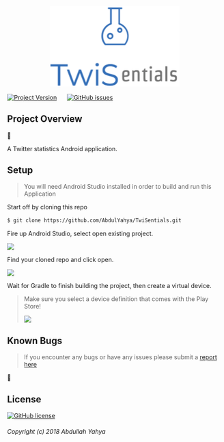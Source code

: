 <p align="center"><img width="60%" src="app/src/main/res/drawable/twis_logo.png"></p>


[![Project Version](https://img.shields.io/badge/Ver-0.1.0-blue.svg?style=for-the-badge)](https://github.com/AbdulYahya/TwiSentials.git)
&nbsp;&nbsp;&nbsp;&nbsp;
[![GitHub issues](https://img.shields.io/github/issues/ktenzel/Code_Meetup.svg?style=for-the-badge)](https://github.com/AbdulYahya/TwiSentials/issues)
&nbsp;&nbsp;&nbsp;&nbsp;


## Project Overview

:construction:

A Twitter statistics Android application.

## Setup

> You will need Android Studio installed in order to build and run this Application

Start off by cloning this repo

```sh
$ git clone https://github.com/AbdulYahya/TwiSentials.git
```

Fire up Android Studio, select open existing project.

<img src="https://dr5mo5s7lqrtc.cloudfront.net/items/1M391O2t1h1O0O1p1i3L/%5B350948326da0e9a85b24605d2e4b1fae%5D_open_existing_project.png" style="display: block;height: auto;width: 50%;"/>


Find your cloned repo and click open.

<img src="https://dr5mo5s7lqrtc.cloudfront.net/items/2j3z3g0L1l1F3B2a3536/%5Be54dcac04dd9acd0a89f527c1594f0ad%5D_Image+2018-04-12+at+11.20.28+AM.png" style="display: block;height: auto;width: 50%;"/>

Wait for Gradle to finish building the project, then create a virtual device.
> Make sure you select a device definition that comes with the Play Store!
>
> <img src="https://dr5mo5s7lqrtc.cloudfront.net/items/2I3R0V3T2O0H0b3d1R0n/%5B16bf2d7c2b708d56b9c106d8aba9f631%5D_Image+2018-04-12+at+11.29.54+AM.png" style="display: block;height: auto;width: 30%;"/>


## Known Bugs
> If you encounter any bugs or have any issues please submit a [report here](https://github.com/AbdulYahya/TwiSentials/issues/new)

:construction:


## License

[![GitHub license](https://img.shields.io/github/license/ktenzel/Code_Meetup.svg?style=for-the-badge)](https://ayahya.mit-license.org)

###### Copyright (c) 2018 Abdullah Yahya


